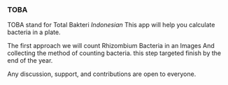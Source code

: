 ### TOBA

TOBA stand for Total Bakteri <i>Indonesian</i>
This app will help you calculate bacteria in a plate.

The first approach we will count Rhizombium Bacteria in an Images
And collecting the method of counting bacteria.
this step targeted finish by the end of the year.

Any discussion, support, and contributions are open to everyone.
